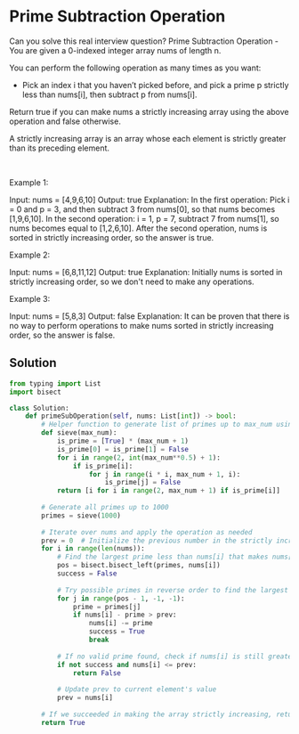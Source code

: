 # Prime Subtraction Operation

Can you solve this real interview question? Prime Subtraction Operation - You are given a 0-indexed integer array nums of length n.

You can perform the following operation as many times as you want:

 * Pick an index i that you haven’t picked before, and pick a prime p strictly less than nums[i], then subtract p from nums[i].

Return true if you can make nums a strictly increasing array using the above operation and false otherwise.

A strictly increasing array is an array whose each element is strictly greater than its preceding element.

 

Example 1:


Input: nums = [4,9,6,10]
Output: true
Explanation: In the first operation: Pick i = 0 and p = 3, and then subtract 3 from nums[0], so that nums becomes [1,9,6,10].
In the second operation: i = 1, p = 7, subtract 7 from nums[1], so nums becomes equal to [1,2,6,10].
After the second operation, nums is sorted in strictly increasing order, so the answer is true.

Example 2:


Input: nums = [6,8,11,12]
Output: true
Explanation: Initially nums is sorted in strictly increasing order, so we don't need to make any operations.

Example 3:


Input: nums = [5,8,3]
Output: false
Explanation: It can be proven that there is no way to perform operations to make nums sorted in strictly increasing order, so the answer is false.

## Solution
```py
from typing import List
import bisect

class Solution:
    def primeSubOperation(self, nums: List[int]) -> bool:
        # Helper function to generate list of primes up to max_num using Sieve of Eratosthenes
        def sieve(max_num):
            is_prime = [True] * (max_num + 1)
            is_prime[0] = is_prime[1] = False
            for i in range(2, int(max_num**0.5) + 1):
                if is_prime[i]:
                    for j in range(i * i, max_num + 1, i):
                        is_prime[j] = False
            return [i for i in range(2, max_num + 1) if is_prime[i]]
        
        # Generate all primes up to 1000
        primes = sieve(1000)
        
        # Iterate over nums and apply the operation as needed
        prev = 0  # Initialize the previous number in the strictly increasing sequence
        for i in range(len(nums)):
            # Find the largest prime less than nums[i] that makes nums[i] - prime > prev
            pos = bisect.bisect_left(primes, nums[i])
            success = False
            
            # Try possible primes in reverse order to find the largest possible prime
            for j in range(pos - 1, -1, -1):
                prime = primes[j]
                if nums[i] - prime > prev:
                    nums[i] -= prime
                    success = True
                    break
            
            # If no valid prime found, check if nums[i] is still greater than prev without change
            if not success and nums[i] <= prev:
                return False
            
            # Update prev to current element's value
            prev = nums[i]
        
        # If we succeeded in making the array strictly increasing, return True
        return True
```
